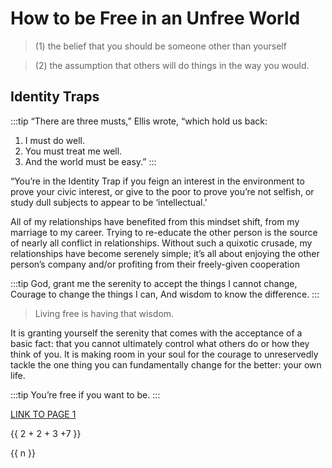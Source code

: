 # How to be Free in an Unfree World 

> (1) the belief that you should be someone other than yourself

>(2) the assumption that others will do things in the way you would.

## Identity Traps

:::tip
“There are three musts,” Ellis wrote, “which hold us back: 
1. I must do well. 
2. You must treat me well. 
3. And the world must be easy.”
:::

“You’re in the Identity Trap if you feign an interest in the environment to prove your civic interest, or give to the poor to prove you’re not selfish, or study dull subjects to appear to be ‘intellectual.’

All of my relationships have benefited from this mindset shift, from my marriage to my career. Trying to re-educate the other person is the source of nearly all conflict in relationships. Without such a quixotic crusade, my relationships have become serenely simple; it’s all about enjoying the other person’s company and/or profiting from their freely-given cooperation

:::tip
God, grant me the serenity to accept the things I cannot change,
Courage to change the things I can,
And wisdom to know the difference.
:::

> Living free is having that wisdom.

It is granting yourself the serenity that comes with the acceptance of a basic fact: that you cannot ultimately control what others do or how they think of you. It is making room in your soul for the courage to unreservedly tackle the one thing you can fundamentally change for the better: your own life.

:::tip
You’re free if you want to be.
:::

[LINK TO PAGE 1 ](PAGE-1.md)

{{ 2 + 2 + 3 +7 }}

<div v-for="n in 10"> {{ n }} </div>

<componentA/>
